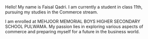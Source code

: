 Hello! My name is Faisal Qadri. I am currently a student in class 11th, pursuing my studies in the Commerce stream.

I am enrolled at MEHJOOR MEMORIAL BOYS HIGHER SECONDARY SCHOOL PULWAMA. My passion lies in exploring various aspects of commerce and preparing myself for a future in the business world.

